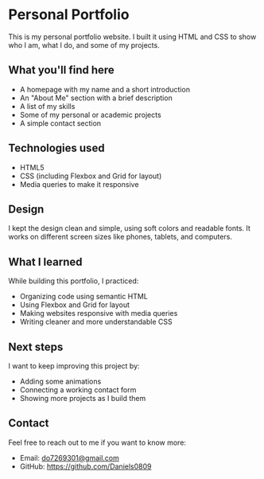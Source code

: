 # Personal Portfolio

This is my personal portfolio website. I built it using HTML and CSS to show who I am, what I do, and some of my projects.

## What you'll find here

- A homepage with my name and a short introduction
- An "About Me" section with a brief description
- A list of my skills
- Some of my personal or academic projects
- A simple contact section

## Technologies used

- HTML5
- CSS (including Flexbox and Grid for layout)
- Media queries to make it responsive

## Design

I kept the design clean and simple, using soft colors and readable fonts. It works on different screen sizes like phones, tablets, and computers.

## What I learned

While building this portfolio, I practiced:
- Organizing code using semantic HTML
- Using Flexbox and Grid for layout
- Making websites responsive with media queries
- Writing cleaner and more understandable CSS

## Next steps

I want to keep improving this project by:
- Adding some animations
- Connecting a working contact form
- Showing more projects as I build them

## Contact

Feel free to reach out to me if you want to know more:

- Email: do7269301@gmail.com  
- GitHub: https://github.com/Daniels0809

